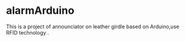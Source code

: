 # alarmArduino
This is a project of announciator on leather girdle based on Arduino,use RFID technology .
